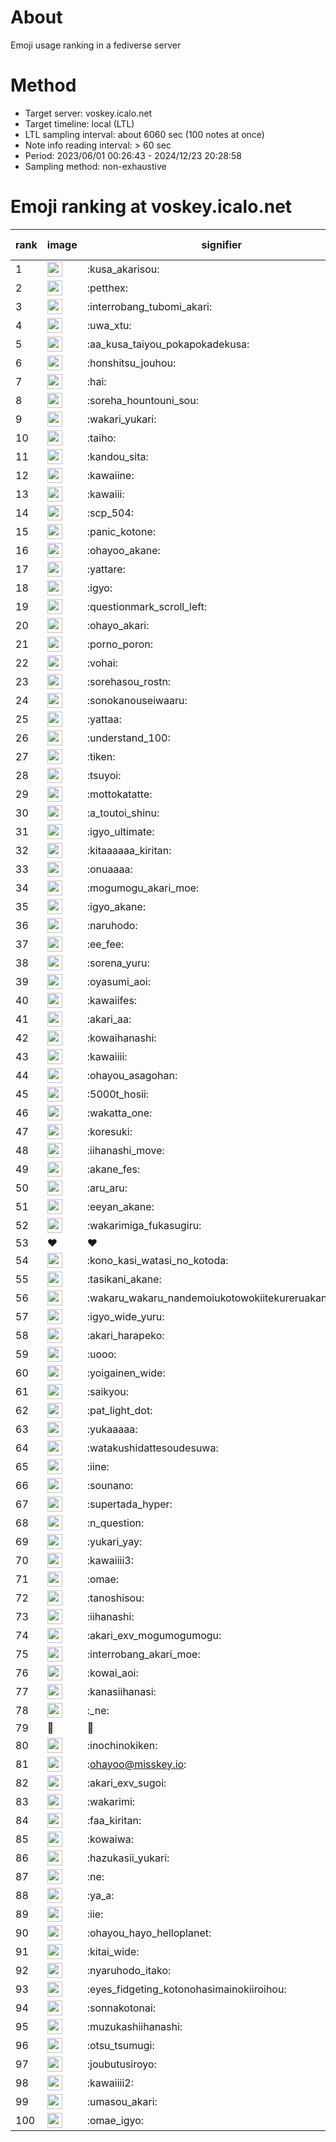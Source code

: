# About
Emoji usage ranking in a fediverse server

# Method
- Target server: voskey.icalo.net
- Target timeline: local (LTL)
- LTL sampling interval: about 6060 sec (100 notes at once)
- Note info reading interval: > 60 sec
- Period: 2023/06/01 00:26:43 - 2024/12/23 20:28:58 
- Sampling method: non-exhaustive

# Emoji ranking at voskey.icalo.net

|rank|image|signifier|type|frequency score|
|----|----|----|----|----|
|1|<img height="24" src="https://voskey.icalo.net/emoji/kusa_akarisou.webp">|:kusa_akarisou:|custom|36301|
|2|<img height="24" src="https://voskey.icalo.net/emoji/petthex.webp">|:petthex:|custom|28475|
|3|<img height="24" src="https://voskey.icalo.net/emoji/interrobang_tubomi_akari.webp">|:interrobang_tubomi_akari:|custom|14733|
|4|<img height="24" src="https://voskey.icalo.net/emoji/uwa_xtu.webp">|:uwa_xtu:|custom|12597|
|5|<img height="24" src="https://voskey.icalo.net/emoji/aa_kusa_taiyou_pokapokadekusa.webp">|:aa_kusa_taiyou_pokapokadekusa:|custom|11583|
|6|<img height="24" src="https://voskey.icalo.net/emoji/honshitsu_jouhou.webp">|:honshitsu_jouhou:|custom|10232|
|7|<img height="24" src="https://voskey.icalo.net/emoji/hai.webp">|:hai:|custom|8754|
|8|<img height="24" src="https://voskey.icalo.net/emoji/soreha_hountouni_sou.webp">|:soreha_hountouni_sou:|custom|7522|
|9|<img height="24" src="https://voskey.icalo.net/emoji/wakari_yukari.webp">|:wakari_yukari:|custom|7207|
|10|<img height="24" src="https://voskey.icalo.net/emoji/taiho.webp">|:taiho:|custom|6969|
|11|<img height="24" src="https://voskey.icalo.net/emoji/kandou_sita.webp">|:kandou_sita:|custom|6951|
|12|<img height="24" src="https://voskey.icalo.net/emoji/kawaiine.webp">|:kawaiine:|custom|6827|
|13|<img height="24" src="https://voskey.icalo.net/emoji/kawaiii.webp">|:kawaiii:|custom|6692|
|14|<img height="24" src="https://voskey.icalo.net/emoji/scp_504.webp">|:scp_504:|custom|6020|
|15|<img height="24" src="https://voskey.icalo.net/emoji/panic_kotone.webp">|:panic_kotone:|custom|5765|
|16|<img height="24" src="https://voskey.icalo.net/emoji/ohayoo_akane.webp">|:ohayoo_akane:|custom|5336|
|17|<img height="24" src="https://voskey.icalo.net/emoji/yattare.webp">|:yattare:|custom|4981|
|18|<img height="24" src="https://voskey.icalo.net/emoji/igyo.webp">|:igyo:|custom|4920|
|19|<img height="24" src="https://voskey.icalo.net/emoji/questionmark_scroll_left.webp">|:questionmark_scroll_left:|custom|4775|
|20|<img height="24" src="https://voskey.icalo.net/emoji/ohayo_akari.webp">|:ohayo_akari:|custom|4563|
|21|<img height="24" src="https://voskey.icalo.net/emoji/porno_poron.webp">|:porno_poron:|custom|4552|
|22|<img height="24" src="https://voskey.icalo.net/emoji/vohai.webp">|:vohai:|custom|4424|
|23|<img height="24" src="https://voskey.icalo.net/emoji/sorehasou_rostn.webp">|:sorehasou_rostn:|custom|4413|
|24|<img height="24" src="https://voskey.icalo.net/emoji/sonokanouseiwaaru.webp">|:sonokanouseiwaaru:|custom|4401|
|25|<img height="24" src="https://voskey.icalo.net/emoji/yattaa.webp">|:yattaa:|custom|4127|
|26|<img height="24" src="https://voskey.icalo.net/emoji/understand_100.webp">|:understand_100:|custom|3904|
|27|<img height="24" src="https://voskey.icalo.net/emoji/tiken.webp">|:tiken:|custom|3839|
|28|<img height="24" src="https://voskey.icalo.net/emoji/tsuyoi.webp">|:tsuyoi:|custom|3817|
|29|<img height="24" src="https://voskey.icalo.net/emoji/mottokatatte.webp">|:mottokatatte:|custom|3723|
|30|<img height="24" src="https://voskey.icalo.net/emoji/a_toutoi_shinu.webp">|:a_toutoi_shinu:|custom|3629|
|31|<img height="24" src="https://voskey.icalo.net/emoji/igyo_ultimate.webp">|:igyo_ultimate:|custom|3528|
|32|<img height="24" src="https://voskey.icalo.net/emoji/kitaaaaaa_kiritan.webp">|:kitaaaaaa_kiritan:|custom|3480|
|33|<img height="24" src="https://voskey.icalo.net/emoji/onuaaaa.webp">|:onuaaaa:|custom|3301|
|34|<img height="24" src="https://voskey.icalo.net/emoji/mogumogu_akari_moe.webp">|:mogumogu_akari_moe:|custom|3082|
|35|<img height="24" src="https://voskey.icalo.net/emoji/igyo_akane.webp">|:igyo_akane:|custom|3070|
|36|<img height="24" src="https://voskey.icalo.net/emoji/naruhodo.webp">|:naruhodo:|custom|3039|
|37|<img height="24" src="https://voskey.icalo.net/emoji/ee_fee.webp">|:ee_fee:|custom|3032|
|38|<img height="24" src="https://voskey.icalo.net/emoji/sorena_yuru.webp">|:sorena_yuru:|custom|2935|
|39|<img height="24" src="https://voskey.icalo.net/emoji/oyasumi_aoi.webp">|:oyasumi_aoi:|custom|2919|
|40|<img height="24" src="https://voskey.icalo.net/emoji/kawaiifes.webp">|:kawaiifes:|custom|2908|
|41|<img height="24" src="https://voskey.icalo.net/emoji/akari_aa.webp">|:akari_aa:|custom|2836|
|42|<img height="24" src="https://voskey.icalo.net/emoji/kowaihanashi.webp">|:kowaihanashi:|custom|2819|
|43|<img height="24" src="https://voskey.icalo.net/emoji/kawaiiii.webp">|:kawaiiii:|custom|2794|
|44|<img height="24" src="https://voskey.icalo.net/emoji/ohayou_asagohan.webp">|:ohayou_asagohan:|custom|2690|
|45|<img height="24" src="https://voskey.icalo.net/emoji/5000t_hosii.webp">|:5000t_hosii:|custom|2645|
|46|<img height="24" src="https://voskey.icalo.net/emoji/wakatta_one.webp">|:wakatta_one:|custom|2600|
|47|<img height="24" src="https://voskey.icalo.net/emoji/koresuki.webp">|:koresuki:|custom|2580|
|48|<img height="24" src="https://voskey.icalo.net/emoji/iihanashi_move.webp">|:iihanashi_move:|custom|2575|
|49|<img height="24" src="https://voskey.icalo.net/emoji/akane_fes.webp">|:akane_fes:|custom|2557|
|50|<img height="24" src="https://voskey.icalo.net/emoji/aru_aru.webp">|:aru_aru:|custom|2547|
|51|<img height="24" src="https://voskey.icalo.net/emoji/eeyan_akane.webp">|:eeyan_akane:|custom|2538|
|52|<img height="24" src="https://voskey.icalo.net/emoji/wakarimiga_fukasugiru.webp">|:wakarimiga_fukasugiru:|custom|2511|
|53|❤|❤|unicode|2474|
|54|<img height="24" src="https://voskey.icalo.net/emoji/kono_kasi_watasi_no_kotoda.webp">|:kono_kasi_watasi_no_kotoda:|custom|2438|
|55|<img height="24" src="https://voskey.icalo.net/emoji/tasikani_akane.webp">|:tasikani_akane:|custom|2403|
|56|<img height="24" src="https://voskey.icalo.net/emoji/wakaru_wakaru_nandemoiukotowokiitekureruakanetyan.webp">|:wakaru_wakaru_nandemoiukotowokiitekureruakanetyan:|custom|2389|
|57|<img height="24" src="https://voskey.icalo.net/emoji/igyo_wide_yuru.webp">|:igyo_wide_yuru:|custom|2366|
|58|<img height="24" src="https://voskey.icalo.net/emoji/akari_harapeko.webp">|:akari_harapeko:|custom|2326|
|59|<img height="24" src="https://voskey.icalo.net/emoji/uooo.webp">|:uooo:|custom|2323|
|60|<img height="24" src="https://voskey.icalo.net/emoji/yoigainen_wide.webp">|:yoigainen_wide:|custom|2269|
|61|<img height="24" src="https://voskey.icalo.net/emoji/saikyou.webp">|:saikyou:|custom|2254|
|62|<img height="24" src="https://voskey.icalo.net/emoji/pat_light_dot.webp">|:pat_light_dot:|custom|2249|
|63|<img height="24" src="https://voskey.icalo.net/emoji/yukaaaaa.webp">|:yukaaaaa:|custom|2227|
|64|<img height="24" src="https://voskey.icalo.net/emoji/watakushidattesoudesuwa.webp">|:watakushidattesoudesuwa:|custom|2205|
|65|<img height="24" src="https://voskey.icalo.net/emoji/iine.webp">|:iine:|custom|2108|
|66|<img height="24" src="https://voskey.icalo.net/emoji/sounano.webp">|:sounano:|custom|2064|
|67|<img height="24" src="https://voskey.icalo.net/emoji/supertada_hyper.webp">|:supertada_hyper:|custom|2039|
|68|<img height="24" src="https://voskey.icalo.net/emoji/n_question.webp">|:n_question:|custom|1970|
|69|<img height="24" src="https://voskey.icalo.net/emoji/yukari_yay.webp">|:yukari_yay:|custom|1967|
|70|<img height="24" src="https://voskey.icalo.net/emoji/kawaiiii3.webp">|:kawaiiii3:|custom|1957|
|71|<img height="24" src="https://voskey.icalo.net/emoji/omae.webp">|:omae:|custom|1929|
|72|<img height="24" src="https://voskey.icalo.net/emoji/tanoshisou.webp">|:tanoshisou:|custom|1916|
|73|<img height="24" src="https://voskey.icalo.net/emoji/iihanashi.webp">|:iihanashi:|custom|1858|
|74|<img height="24" src="https://voskey.icalo.net/emoji/akari_exv_mogumogumogu.webp">|:akari_exv_mogumogumogu:|custom|1828|
|75|<img height="24" src="https://voskey.icalo.net/emoji/interrobang_akari_moe.webp">|:interrobang_akari_moe:|custom|1804|
|76|<img height="24" src="https://voskey.icalo.net/emoji/kowai_aoi.webp">|:kowai_aoi:|custom|1782|
|77|<img height="24" src="https://voskey.icalo.net/emoji/kanasiihanasi.webp">|:kanasiihanasi:|custom|1768|
|78|<img height="24" src="https://voskey.icalo.net/emoji/_ne.webp">|:_ne:|custom|1764|
|79|🤔|🤔|unicode|1723|
|80|<img height="24" src="https://voskey.icalo.net/emoji/inochinokiken.webp">|:inochinokiken:|custom|1707|
|81|<img height="24" src="https://voskey.icalo.net/emoji/ohayoo.webp">|:ohayoo@misskey.io:|custom|1700|
|82|<img height="24" src="https://voskey.icalo.net/emoji/akari_exv_sugoi.webp">|:akari_exv_sugoi:|custom|1691|
|83|<img height="24" src="https://voskey.icalo.net/emoji/wakarimi.webp">|:wakarimi:|custom|1685|
|84|<img height="24" src="https://voskey.icalo.net/emoji/faa_kiritan.webp">|:faa_kiritan:|custom|1679|
|85|<img height="24" src="https://voskey.icalo.net/emoji/kowaiwa.webp">|:kowaiwa:|custom|1674|
|86|<img height="24" src="https://voskey.icalo.net/emoji/hazukasii_yukari.webp">|:hazukasii_yukari:|custom|1636|
|87|<img height="24" src="https://voskey.icalo.net/emoji/ne.webp">|:ne:|custom|1631|
|88|<img height="24" src="https://voskey.icalo.net/emoji/ya_a.webp">|:ya_a:|custom|1622|
|89|<img height="24" src="https://voskey.icalo.net/emoji/iie.webp">|:iie:|custom|1622|
|90|<img height="24" src="https://voskey.icalo.net/emoji/ohayou_hayo_helloplanet.webp">|:ohayou_hayo_helloplanet:|custom|1619|
|91|<img height="24" src="https://voskey.icalo.net/emoji/kitai_wide.webp">|:kitai_wide:|custom|1609|
|92|<img height="24" src="https://voskey.icalo.net/emoji/nyaruhodo_itako.webp">|:nyaruhodo_itako:|custom|1548|
|93|<img height="24" src="https://voskey.icalo.net/emoji/eyes_fidgeting_kotonohasimainokiiroihou.webp">|:eyes_fidgeting_kotonohasimainokiiroihou:|custom|1531|
|94|<img height="24" src="https://voskey.icalo.net/emoji/sonnakotonai.webp">|:sonnakotonai:|custom|1521|
|95|<img height="24" src="https://voskey.icalo.net/emoji/muzukashiihanashi.webp">|:muzukashiihanashi:|custom|1469|
|96|<img height="24" src="https://voskey.icalo.net/emoji/otsu_tsumugi.webp">|:otsu_tsumugi:|custom|1464|
|97|<img height="24" src="https://voskey.icalo.net/emoji/joubutusiroyo.webp">|:joubutusiroyo:|custom|1463|
|98|<img height="24" src="https://voskey.icalo.net/emoji/kawaiiii2.webp">|:kawaiiii2:|custom|1435|
|99|<img height="24" src="https://voskey.icalo.net/emoji/umasou_akari.webp">|:umasou_akari:|custom|1415|
|100|<img height="24" src="https://voskey.icalo.net/emoji/omae_igyo.webp">|:omae_igyo:|custom|1387|
